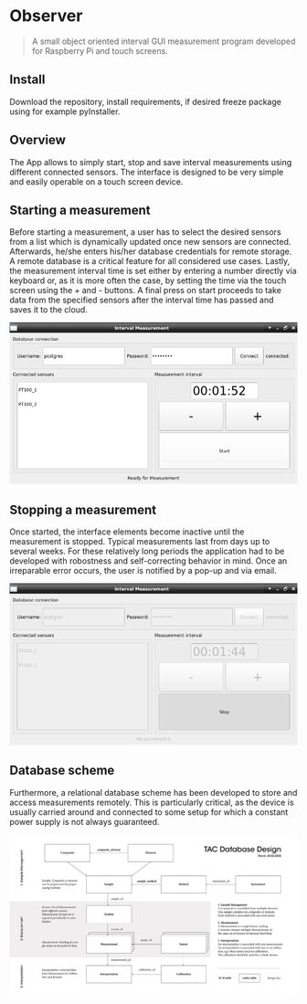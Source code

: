 # Observer
> A small object oriented interval GUI measurement program developed for Raspberry Pi and touch screens.

## Install

Download the repository, install requirements, if desired freeze package using for example pyInstaller.

## Overview

The App allows to simply start, stop and save interval measurements using different connected sensors. The interface is designed to be very simple and easily operable on a touch screen device. 

## Starting a measurement

Before starting a measurement, a user has to select the desired sensors from a list which is dynamically updated once new sensors are connected. Afterwards, he/she enters his/her database credentials for remote storage. A remote database is a critical feature for all considered use cases. Lastly, the measurement interval time is set either by entering a number directly via keyboard or, as it is more often the case, by setting the time via the touch screen using the *+* and *-* buttons. A final press on start proceeds to take data from the specified sensors after the interval time has passed and saves it to the cloud.

![png](docs/images/App3.png)

## Stopping a measurement

Once started, the interface elements become inactive until the measurement is stopped. Typical measurements last from days up to several weeks. For these relatively long periods the application had to be developed with robostness and self-correcting behavior in mind. Once an irreparable error occurs, the user is notified by a pop-up and via email.

![png](docs/images/App4.png)

## Database scheme

Furthermore, a relational database scheme has been developed to store and access measurements remotely. This is particularly critical, as the device is usually carried around and connected to some setup for which a constant power supply is not always guaranteed.

![png](docs/images/RC_db_scheme.png)
